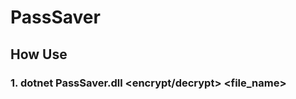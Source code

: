# PassSaver
## How Use
### 1. dotnet PassSaver.dll <encrypt/decrypt> <file_name> <password1> <password2>
